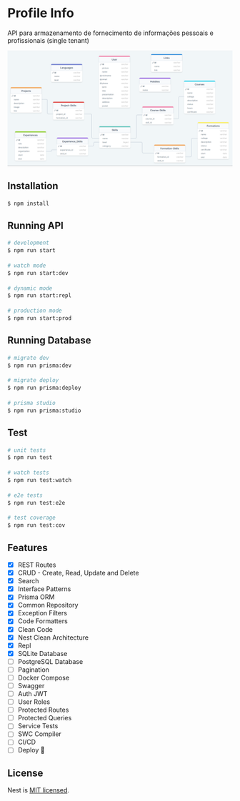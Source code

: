 # Profile Info

API para armazenamento de fornecimento de informações pessoais e profissionais (single tenant)

![modelo](diagram.png)

## Installation

```bash
$ npm install
```

## Running API

```bash
# development
$ npm run start

# watch mode
$ npm run start:dev

# dynamic mode
$ npm run start:repl

# production mode
$ npm run start:prod
```

## Running Database

```bash
# migrate dev
$ npm run prisma:dev

# migrate deploy
$ npm run prisma:deploy

# prisma studio
$ npm run prisma:studio
```

## Test

```bash
# unit tests
$ npm run test

# watch tests
$ npm run test:watch

# e2e tests
$ npm run test:e2e

# test coverage
$ npm run test:cov
```

## Features

- [x] REST Routes
- [x] CRUD - Create, Read, Update and Delete
- [x] Search
- [x] Interface Patterns
- [x] Prisma ORM
- [x] Common Repository
- [x] Exception Filters
- [x] Code Formatters
- [x] Clean Code
- [x] Nest Clean Architecture
- [x] Repl
- [x] SQLite Database
- [ ] PostgreSQL Database
- [ ] Pagination
- [ ] Docker Compose
- [ ] Swagger
- [ ] Auth JWT
- [ ] User Roles
- [ ] Protected Routes
- [ ] Protected Queries
- [ ] Service Tests
- [ ] SWC Compiler
- [ ] CI/CD
- [ ] Deploy 🚀

## License

Nest is [MIT licensed](LICENSE).